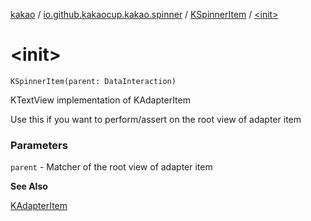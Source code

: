 [kakao](../../index.md) / [io.github.kakaocup.kakao.spinner](../index.md) / [KSpinnerItem](index.md) / [&lt;init&gt;](./-init-.md)

# &lt;init&gt;

`KSpinnerItem(parent: DataInteraction)`

KTextView implementation of KAdapterItem

Use this if you want to perform/assert on the root view of adapter item

### Parameters

`parent` - Matcher of the root view of adapter item

**See Also**

[KAdapterItem](../../io.github.kakaocup.kakao.list/-k-adapter-item/index.md)

